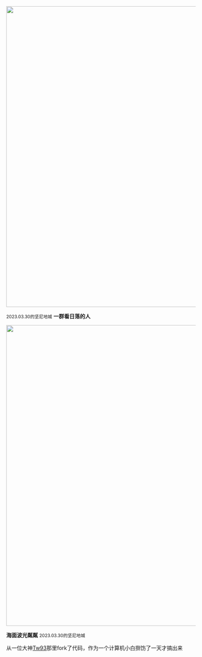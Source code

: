 <img src="https://cdn.jsdelivr.net/gh/lifeiny/imageField/kennedytown1_2.JPG" width="800" />

<small>2023.03.30的坚尼地城</small> 
**一群看日落的人**

<img src="https://cdn.jsdelivr.net/gh/lifeiny/imageField/kennedytown1_1.JPG" width="800" />

**海面波光粼粼**
<small>2023.03.30的坚尼地城</small> 


从一位大神[Tw93](https://github.com/tw93/weekly)那里fork了代码，作为一个计算机小白捯饬了一天才搞出来

